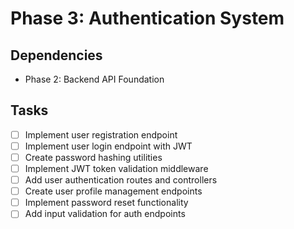# Phase 3: Authentication System

## Dependencies
- Phase 2: Backend API Foundation

## Tasks
- [ ] Implement user registration endpoint
- [ ] Implement user login endpoint with JWT
- [ ] Create password hashing utilities
- [ ] Implement JWT token validation middleware
- [ ] Add user authentication routes and controllers
- [ ] Create user profile management endpoints
- [ ] Implement password reset functionality
- [ ] Add input validation for auth endpoints 